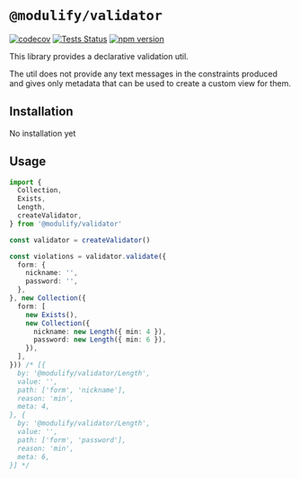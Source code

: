 # `@modulify/validator`

[![codecov](https://codecov.io/gh/modulify/validator/branch/main/graph/badge.svg)](https://codecov.io/gh/modulify/validator)
[![Tests Status](https://github.com/modulify/validator/actions/workflows/tests.yml/badge.svg)](https://github.com/modulify/validator/actions)
[![npm version](https://badge.fury.io/js/%40modulify%2Fvalidator.svg)](https://www.npmjs.com/package/@modulify/validator)


This library provides a declarative validation util.

The util does not provide any text messages in the constraints produced and gives only metadata that can
be used to create a custom view for them.

## Installation

No installation yet

## Usage

```typescript
import {
  Collection,
  Exists,
  Length,
  createValidator,
} from '@modulify/validator'

const validator = createValidator()

const violations = validator.validate({
  form: {
    nickname: '',
    password: '',
  },
}, new Collection({
  form: [
    new Exists(),
    new Collection({
      nickname: new Length({ min: 4 }),
      password: new Length({ min: 6 }),
    }),
  ],
})) /* [{
  by: '@modulify/validator/Length',
  value: '',
  path: ['form', 'nickname'],
  reason: 'min',
  meta: 4,
}, {
  by: '@modulify/validator/Length',
  value: '',
  path: ['form', 'password'],
  reason: 'min',
  meta: 6,
}] */
```